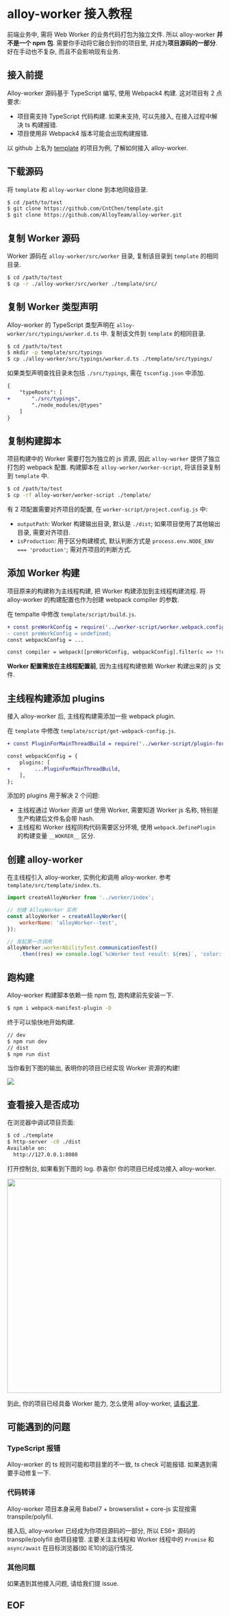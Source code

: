 # alloy-worker 接入教程

前端业务中, 需将 Web Worker 的业务代码打包为独立文件. 所以 alloy-worker **并不是一个 npm 包**. 需要你手动将它融合到你的项目里, 并成为**项目源码的一部分**. 好在手动也不复杂, 而且不会影响现有业务.

## 接入前提

Alloy-worker 源码基于 TypeScript 编写, 使用 Webpack4 构建. 这对项目有 2 点要求: 

* 项目需支持 TypeScript 代码构建. 如果未支持, 可以先接入, 在接入过程中解决 ts 构建报错.
* 项目使用非 Webpack4 版本可能会出现构建报错.

以 github 上名为 [template](https://github.com/CntChen/template) 的项目为例, 了解如何接入 alloy-worker.

## 下载源码
将 `template` 和 `alloy-worker` clone 到本地同级目录.

```sh
$ cd /path/to/test
$ git clone https://github.com/CntChen/template.git
$ git clone https://github.com/AlloyTeam/alloy-worker.git
```

## 复制 Worker 源码

Worker 源码在 `alloy-worker/src/worker` 目录, 复制该目录到 `template` 的相同目录.

```sh
$ cd /path/to/test
$ cp -r ./alloy-worker/src/worker ./template/src/
```
## 复制 Worker 类型声明

Alloy-worker 的 TypeScript 类型声明在 `alloy-worker/src/typings/worker.d.ts` 中. 复制该文件到 `template` 的相同目录.

```sh
$ cd /path/to/test
$ mkdir -p template/src/typings
$ cp ./alloy-worker/src/typings/worker.d.ts ./template/src/typings/
```

如果类型声明查找目录未包括 `./src/typings`, 需在 `tsconfig.json` 中添加.

```diff
{
    "typeRoots": [
+       "./src/typings",
        "./node_modules/@types"
    ]
}
```

## 复制构建脚本

项目构建中的 Worker 需要打包为独立的 js 资源, 因此 `alloy-worker` 提供了独立打包的 webpack 配置. 构建脚本在 `alloy-worker/worker-script`, 将该目录复制到 `template` 中.

```sh
$ cd /path/to/test
$ cp -rf alloy-worker/worker-script ./template/
```

有 2 项配置需要对齐项目的配置, 在 `worker-script/project.config.js` 中:

* `outputPath`: Worker 构建输出目录, 默认是 `./dist`; 如果项目使用了其他输出目录, 需要对齐项目.
* `isProduction`: 用于区分构建模式, 默认判断方式是 `process.env.NODE_ENV === 'production'`; 需对齐项目的判断方式.

## 添加 Worker 构建

项目原来的构建称为主线程构建, 把 Worker 构建添加到主线程构建流程. 将 alloy-worker 的构建配置也作为创建 webpack compiler 的参数.

在 tempalte 中修改 `template/script/build.js`.

```diff
+ const preWorkConfig = require('../worker-script/worker.webpack.config');
- const preWorkConfig = undefined;
const webpackConfig = ...

const compiler = webpack([preWorkConfig, webpackConfig].filter(c => !!c));
```

 **Worker 配置需放在主线程配置前**, 因为主线程构建依赖 Worker 构建出来的 js 文件.

## 主线程构建添加 plugins

接入 alloy-worker 后, 主线程构建需添加一些 webpack plugin.

在 `template` 中修改 `template/script/get-webpack-config.js`.

```diff
+ const PluginForMainThreadBuild = require('../worker-script/plugin-for-main-thread-build');

const webpackConfig = {
    plugins: [
+        ...PluginForMainThreadBuild,
    ],
};
```

添加的 plugins 用于解决 2 个问题:
* 主线程通过 Worker 资源 url 使用 Worker, 需要知道 Worker js 名称, 特别是生产构建后文件名会带 hash.
* 主线程和 Worker 线程同构代码需要区分环境, 使用 `webpack.DefinePlugin` 的构建变量 `__WOKRER__` 区分.

## 创建 alloy-worker

在主线程引入 alloy-worker, 实例化和调用 alloy-worker. 参考 `template/src/template/index.ts`.

```js
import createAlloyWorker from '../worker/index';

// 创建 AlloyWorker 实例
const alloyWorker = createAlloyWorker({
    workerName: 'alloyWorker--test',
});

// 发起第一次调用
alloyWorker.workerAbilityTest.communicationTest()
    .then((res) => console.log(`%cWorker test result: ${res}`, 'color: green; font-size: 20px'));
```

## 跑构建

Alloy-worker 构建脚本依赖一些 npm 包, 跑构建前先安装一下.

```sh
$ npm i webpack-manifest-plugin -D
```

终于可以愉快地开始构建.
```sh
// dev
$ npm run dev
// dist
$ npm run dist
```

当你看到下图的输出, 表明你的项目已经实现 Worker 资源的构建!

![](./img/build-worker-success.jpg)

## 查看接入是否成功

在浏览器中调试项目页面:

```sh
$ cd ./template
$ http-server -c0 ./dist
Available on:
  http://127.0.0.1:8080
```

打开控制台, 如果看到下图的 log. 恭喜你! 你的项目已经成功接入 alloy-worker.

<img src="./img/add-worker-success.jpg" width="500" />

到此, 你的项目已经具备 Worker 能力, 怎么使用 alloy-worker, [请看这里](./alloy-worker%20%E4%BD%BF%E7%94%A8%E6%95%99%E7%A8%8B.md).

## 可能遇到的问题

### TypeScript 报错

Alloy-worker 的 ts 规则可能和项目里的不一致, ts check 可能报错. 如果遇到需要手动修复一下.

### 代码转译

Alloy-worker 项目本身采用 Babel7 + browserslist + core-js 实现按需 transpile/polyfil.

接入后, alloy-worker 已经成为你项目源码的一部分, 所以 ES6+ 源码的 transpile/polyfill 由项目接管. 主要关注主线程和 Worker 线程中的 `Promise` 和 `async/await` 在目标浏览器(如 IE10)的运行情况.

### 其他问题
如果遇到其他接入问题, 请给我们提 issue.

## EOF
